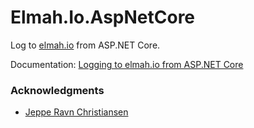 # Elmah.Io.AspNetCore

Log to [elmah.io](https://elmah.io/) from ASP.NET Core.

Documentation: [Logging to elmah.io from ASP.NET Core](https://docs.elmah.io/logging-to-elmah-io-from-aspnet-core/)

### Acknowledgments

* [Jeppe Ravn Christiansen](https://github.com/jepperc)